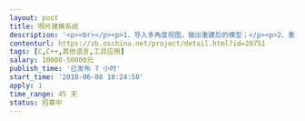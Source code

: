 ```yaml
---                
layout: post       
title: 照片建模系统           
description: '<p><br></p><p>1、导入多角度视图，输出重建后的模型；</p><p>2、重建精度0.3mm；</p><p>3、支持obj、stl格式输出；</p><p>4、要能提供demo；</p><p>5、项目完成后提供完整源代码。</p>'     
contenturl: https://zb.oschina.net/project/detail.html?id=20751      
tags: [C,C++,其他语言,工具应用]            
salary: 10000-50000元          
publish_time: '已发布 7 小时'         
start_time: '2018-06-08 18:24:50'           
apply: 1                   
time_range: 45 天              
status: 招募中                  
---                 
```


